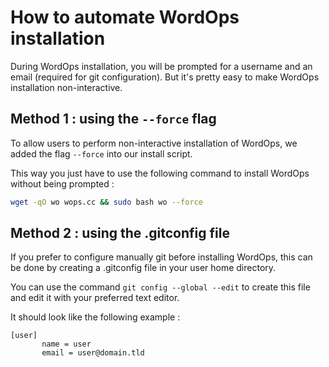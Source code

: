 # How to automate WordOps installation

During WordOps installation, you will be prompted for a username and an email (required for git configuration). But it's pretty easy to make WordOps installation non-interactive.

## Method 1 : using the `--force` flag

To allow users to perform non-interactive installation of WordOps, we added the flag `--force` into our install script.

This way you just have to use the following command to install WordOps without being prompted :

```bash
wget -qO wo wops.cc && sudo bash wo --force
```

## Method 2 : using the .gitconfig file

If you prefer to configure manually git before installing WordOps, this can be done by creating a .gitconfig file in your user home directory.

You can use the command `git config --global --edit` to create this file and edit it with your preferred text editor.

It should look like the following example :

```gitconfig
[user]
       name = user
       email = user@domain.tld
```
